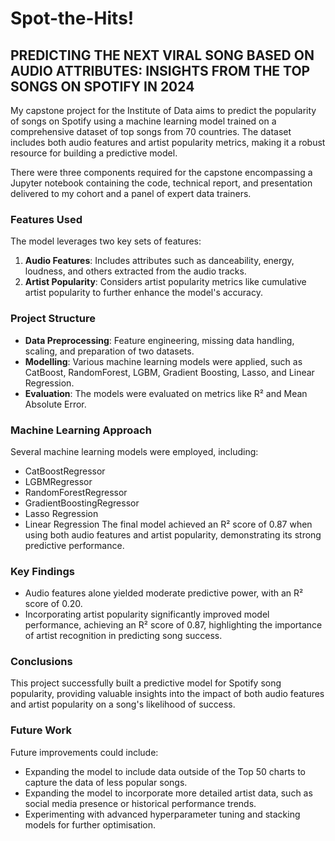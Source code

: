 # Spot-the-Hits! 
## PREDICTING THE NEXT VIRAL SONG BASED ON AUDIO ATTRIBUTES: INSIGHTS FROM THE TOP SONGS ON SPOTIFY IN 2024
My capstone project for the Institute of Data aims to predict the popularity of songs on Spotify using a machine learning model trained on a comprehensive dataset of top songs from 70 countries. The dataset includes both audio features and artist popularity metrics, making it a robust resource for building a predictive model.

There were three components required for the capstone encompassing a Jupyter notebook containing the code, technical report, and presentation delivered to my cohort and a panel of expert data trainers.
### Features Used
The model leverages two key sets of features:
1. **Audio Features**: Includes attributes such as danceability, energy, loudness, and others extracted from the audio tracks.
2. **Artist Popularity**: Considers artist popularity metrics like cumulative artist popularity to further enhance the model's accuracy.
### Project Structure
- **Data Preprocessing**: Feature engineering, missing data handling, scaling, and preparation of two datasets.
- **Modelling**: Various machine learning models were applied, such as CatBoost, RandomForest, LGBM, Gradient Boosting, Lasso, and Linear Regression.
- **Evaluation**: The models were evaluated on metrics like R² and Mean Absolute Error.
### Machine Learning Approach
Several machine learning models were employed, including:
- CatBoostRegressor
- LGBMRegressor
- RandomForestRegressor
- GradientBoostingRegressor
- Lasso Regression
- Linear Regression
The final model achieved an R² score of 0.87 when using both audio features and artist popularity, demonstrating its strong predictive performance.
### Key Findings
- Audio features alone yielded moderate predictive power, with an R² score of 0.20.
- Incorporating artist popularity significantly improved model performance, achieving an R² score of 0.87, highlighting the importance of artist recognition in predicting song success.
### Conclusions
This project successfully built a predictive model for Spotify song popularity, providing valuable insights into the impact of both audio features and artist popularity on a song's likelihood of success.
### Future Work
Future improvements could include:
- Expanding the model to include data outside of the Top 50 charts to capture the data of less popular songs.
- Expanding the model to incorporate more detailed artist data, such as social media presence or historical performance trends.
- Experimenting with advanced hyperparameter tuning and stacking models for further optimisation.
